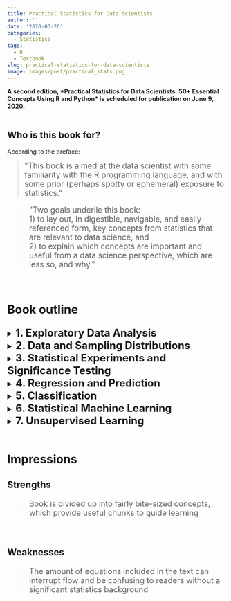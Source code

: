 ```yaml
---
title: Practical Statistics for Data Scientists
author: ''
date: '2020-03-26'
categories:
  - Statistics
tags:
  - R
  - Textbook
slug: practical-statistics-for-data-scientists
image: images/post/practical_stats.png
---
```



<div class="alert alert-success">
  <strong>A second edition, *Practical Statistics for Data Scientists: 50+ Essential Concepts Using R and Python* is scheduled for publication on June 9, 2020.</strong>    
</div>
                               
 
 
<br>

## Who is this book for?

According to the preface:

<blockquote><font size='+1'>"This book is aimed at the data scientist with some familiarity with the R
programming language, and with some prior (perhaps spotty or ephemeral)
exposure to statistics."</blockquote>

<blockquote><font size='+1'>
"Two goals underlie this book: 
<br>
1) to lay out, in digestible, navigable, and easily referenced form, key concepts from statistics that are relevant to data science, and 
<br>
2) to explain which concepts are important and useful from a data science perspective, which are less so, and why."
</blockquote>


<br>

## Book outline

<details>
    <summary><b><font size='+2'>1. Exploratory Data Analysis</font></b></summary>
      <input type="checkbox" disabled><font size='+1'><b>  Elements of Structured Data</b></input></input><br>
      <input type="checkbox" disabled><font size='+1'><b>  Rectangular Data</b></input></input><br>
      <input type="checkbox" disabled><font size='+1'><b>  Estimates of Location</b></input></input><br>
      <input type="checkbox" disabled><font size='+1'><b>  Estimates of Variability</b></input></input><br>
      <input type="checkbox" disabled><font size='+1'><b>  Exploring the Data Distribution</input></b></input><br>
      <input type="checkbox" disabled><font size='+1'><b>  Exploring Binary and Categorical Data</input></b></input><br>
      <input type="checkbox" disabled><font size='+1'><b>  Correlation</input></b></input><br>
      <input type="checkbox" disabled><font size='+1'><b>  Exploring Two or More Variables</input></b></input><br>
      <input type="checkbox" disabled><font size='+1'><b>  Summary</input></b></input><br>
</details>
<details>
    <summary><b><font size='+2'>2. Data and Sampling Distributions</font></b></summary>
      <input type="checkbox" disabled><font size='+1'><b>  Random Sampling and Sample Bias</b></input></input><br>
      <input type="checkbox" disabled><font size='+1'><b>  Selection Bias</b></input></input><br>
      <input type="checkbox" disabled><font size='+1'><b>  Sampling Distribution of a Statistic</b></input></input><br>
      <input type="checkbox" disabled><font size='+1'><b>  The Bootstrap</b></input></input><br>
      <input type="checkbox" disabled><font size='+1'><b>  Confidence Intervals</input></b></input><br>
      <input type="checkbox" disabled><font size='+1'><b>  Normal Distribution</input></b></input><br>
      <input type="checkbox" disabled><font size='+1'><b>  Long-Tailed Distributions</input></b></input><br>
      <input type="checkbox" disabled><font size='+1'><b>  Student's t-Distribution</input></b></input><br>
      <input type="checkbox" disabled><font size='+1'><b>  Binomial Distribution</input></b></input><br>
      <input type="checkbox" disabled><font size='+1'><b>  Poisson and Related Distributions</input></b></input><br>
      <input type="checkbox" disabled><font size='+1'><b>  Summary</input></b></input><br>
</details>
<details>
    <summary><b><font size='+2'>3. Statistical Experiments and Significance Testing</font></b></summary>
      <input type="checkbox" checked><font size='+1'><b>  <a href='https://coda.io/@intelligence-refinery/practical-statistics-for-data-scientists/a-b-testing-3'>A/B Testing</b></a> <i>[March 23, 2020]</i></input><br>
      <input type="checkbox" checked><font size='+1'><b>  <a href='https://coda.io/@intelligence-refinery/practical-statistics-for-data-scientists/hypothesis-tests-1'>Hypothesis Tests</a></b> <i>[March 25, 2020]</i></input><br>
      <input type="checkbox" checked><font size='+1'><b>  Resampling</b> <i>[March 26, 2020]</i></input><br>
      <input type="checkbox" disabled><font size='+1'><b>  Statistical Significance and P-values</b></input><br>
      <input type="checkbox" disabled><font size='+1'><b>  t-Tests</b></input><br>
      <input type="checkbox" disabled><font size='+1'><b>  Multiple Testing</b></input><br>
      <input type="checkbox" disabled><font size='+1'><b>  Degrees of Freedom</b></input><br>
      <input type="checkbox" disabled><font size='+1'><b>  ANOVA</b></input><br>
      <input type="checkbox" disabled><font size='+1'><b>  Chi-Square Test</b></input><br>
      <input type="checkbox" disabled><font size='+1'><b>  Multi-Arm Bandit Algorithm</b></input><br>
      <input type="checkbox" disabled><font size='+1'><b>  Power and Sample Size</b></input><br>
      <input type="checkbox" disabled><font size='+1'><b>  Summary</b></input><br>
</details>
<details>
    <summary><b><font size='+2'>4. Regression and Prediction</font></b></summary>
      <input type="checkbox" disabled><font size='+1'><b>  Simple Linear Regression</b></input><br>
      <input type="checkbox" disabled><font size='+1'><b>  Multiple Linear Regression</b></input><br>
      <input type="checkbox" disabled><font size='+1'><b>  Prediction Using Regression</b></input><br>
      <input type="checkbox" disabled><font size='+1'><b>  Factor Variables in Regression</b></input><br>
      <input type="checkbox" disabled><font size='+1'><b>  Interpreting the Regression Equation</b></input><br>
      <input type="checkbox" disabled><font size='+1'><b>  Testing the Assumptions: Regression Diagnostics</b></input><br>
      <input type="checkbox" disabled><font size='+1'><b>  Polynomial and Spline Regression</b></input><br>
      <input type="checkbox" disabled><font size='+1'><b>  Summary</b></input><br>
</details>
<details>
    <summary><b><font size='+2'>5. Classification</font></b></summary>
      <input type="checkbox" disabled><font size='+1'><b>  Naive Bayes</b></input><br>
      <input type="checkbox" disabled><font size='+1'><b>  Discriminant Analysis</b></input><br>
      <input type="checkbox" disabled><font size='+1'><b>  Logistic Regression</b></input><br>
      <input type="checkbox" disabled><font size='+1'><b>  Evaluating Classification Models</b></input><br>
      <input type="checkbox" disabled><font size='+1'><b>  Strategies for Imbalanced Data</b></input><br>
      <input type="checkbox" disabled><font size='+1'><b>  Summary</b></input><br>
</details>
<details>
    <summary><b><font size='+2'>6. Statistical Machine Learning</font></b></summary>
      <input type="checkbox" disabled><font size='+1'><b>  K-Nearest Neighbours</b></input><br>
      <input type="checkbox" disabled><font size='+1'><b>  Tree Models</b></input><br>
      <input type="checkbox" disabled><font size='+1'><b>  Bagging and the Random Forest</b></input><br>
      <input type="checkbox" disabled><font size='+1'><b>  Boosting</b></input><br>
      <input type="checkbox" disabled><font size='+1'><b>  Summary</b></input><br>
</details>
<details>
    <summary><b><font size='+2'>7. Unsupervised Learning</font></b></summary>
      <input type="checkbox" disabled><font size='+1'><b>  Principal Components Analysis</b></input><br>
      <input type="checkbox" disabled><font size='+1'><b>  K-Means Clustering</b></input><br>
      <input type="checkbox" disabled><font size='+1'><b>  Hierarchical Clustering</b></input></input><br>
      <input type="checkbox" disabled><font size='+1'><b>  Model-Based Clustering</b></input></input><br>
      <input type="checkbox" disabled><font size='+1'><b>  Scaling and Categorical Variables</b></input></input><br>
      <input type="checkbox" disabled><font size='+1'><b>  Summary</b></input></input><br>
</details>


<br>

## Impressions
 
<h3 font size='-3'>Strengths</h3>

> Book is divided up into fairly bite-sized concepts, which provide useful chunks to guide learning

<br>

<h3 font size='-3'>Weaknesses</h3>

> The amount of equations included in the text can interrupt flow and be confusing to readers without a significant statistics background
 
 
<br>
 






 

